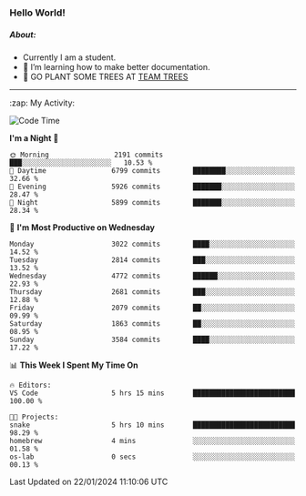 ### Hello World!

##### About:
- Currently I am a student.
- 🌱 I’m learning how to make better documentation.
- 🌱 GO PLANT SOME TREES AT [TEAM TREES](https://teamtrees.org/)

---
  <summary>:zap: My Activity:</summary>
  
<!--START_SECTION:waka-->
![Code Time](http://img.shields.io/badge/Code%20Time-1%2C274%20hrs%2010%20mins-blue)

**I'm a Night 🦉** 

```text
🌞 Morning                2191 commits        ███░░░░░░░░░░░░░░░░░░░░░░   10.53 % 
🌆 Daytime                6799 commits        ████████░░░░░░░░░░░░░░░░░   32.66 % 
🌃 Evening                5926 commits        ███████░░░░░░░░░░░░░░░░░░   28.47 % 
🌙 Night                  5899 commits        ███████░░░░░░░░░░░░░░░░░░   28.34 % 
```
📅 **I'm Most Productive on Wednesday** 

```text
Monday                   3022 commits        ████░░░░░░░░░░░░░░░░░░░░░   14.52 % 
Tuesday                  2814 commits        ███░░░░░░░░░░░░░░░░░░░░░░   13.52 % 
Wednesday                4772 commits        ██████░░░░░░░░░░░░░░░░░░░   22.93 % 
Thursday                 2681 commits        ███░░░░░░░░░░░░░░░░░░░░░░   12.88 % 
Friday                   2079 commits        ██░░░░░░░░░░░░░░░░░░░░░░░   09.99 % 
Saturday                 1863 commits        ██░░░░░░░░░░░░░░░░░░░░░░░   08.95 % 
Sunday                   3584 commits        ████░░░░░░░░░░░░░░░░░░░░░   17.22 % 
```


📊 **This Week I Spent My Time On** 

```text
🔥 Editors: 
VS Code                  5 hrs 15 mins       █████████████████████████   100.00 % 

🐱‍💻 Projects: 
snake                    5 hrs 10 mins       █████████████████████████   98.29 % 
homebrew                 4 mins              ░░░░░░░░░░░░░░░░░░░░░░░░░   01.58 % 
os-lab                   0 secs              ░░░░░░░░░░░░░░░░░░░░░░░░░   00.13 % 
```


 Last Updated on 22/01/2024 11:10:06 UTC
<!--END_SECTION:waka-->
